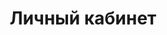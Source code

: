 ---
id: 252
title: Личный кабинет
displayName: Личный кабинет
order: 5
published: true
headerName: Личный кабинет
headerOrder: 50
historyName: Личный кабинет
historyDescription: Войти или зарегестрироваться в личном кабинете
---